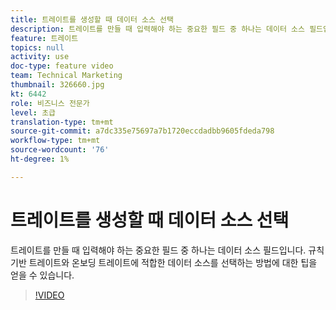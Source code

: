 ```yaml
---
title: 트레이트를 생성할 때 데이터 소스 선택
description: 트레이트를 만들 때 입력해야 하는 중요한 필드 중 하나는 데이터 소스 필드입니다. 규칙 기반 트레이트와 온보딩 트레이트에 적합한 데이터 소스를 선택하는 방법에 대한 팁을 얻을 수 있습니다.
feature: 트레이트
topics: null
activity: use
doc-type: feature video
team: Technical Marketing
thumbnail: 326660.jpg
kt: 6442
role: 비즈니스 전문가
level: 초급
translation-type: tm+mt
source-git-commit: a7dc335e75697a7b1720eccdadbb9605fdeda798
workflow-type: tm+mt
source-wordcount: '76'
ht-degree: 1%

---
```



# 트레이트를 생성할 때 데이터 소스 선택

트레이트를 만들 때 입력해야 하는 중요한 필드 중 하나는 데이터 소스 필드입니다. 규칙 기반 트레이트와 온보딩 트레이트에 적합한 데이터 소스를 선택하는 방법에 대한 팁을 얻을 수 있습니다.

>[!VIDEO](https://video.tv.adobe.com/v/326660/?quality=12&learn=on)
